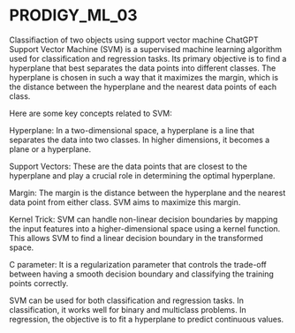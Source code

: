 # PRODIGY_ML_03
Classifiaction of two objects using support vector machine 
ChatGPT
Support Vector Machine (SVM) is a supervised machine learning algorithm used for classification and regression tasks. Its primary objective is to find a hyperplane that best separates the data points into different classes. The hyperplane is chosen in such a way that it maximizes the margin, which is the distance between the hyperplane and the nearest data points of each class.

Here are some key concepts related to SVM:

Hyperplane: In a two-dimensional space, a hyperplane is a line that separates the data into two classes. In higher dimensions, it becomes a plane or a hyperplane.

Support Vectors: These are the data points that are closest to the hyperplane and play a crucial role in determining the optimal hyperplane.

Margin: The margin is the distance between the hyperplane and the nearest data point from either class. SVM aims to maximize this margin.

Kernel Trick: SVM can handle non-linear decision boundaries by mapping the input features into a higher-dimensional space using a kernel function. This allows SVM to find a linear decision boundary in the transformed space.

C parameter: It is a regularization parameter that controls the trade-off between having a smooth decision boundary and classifying the training points correctly.

SVM can be used for both classification and regression tasks. In classification, it works well for binary and multiclass problems. In regression, the objective is to fit a hyperplane to predict continuous values.
